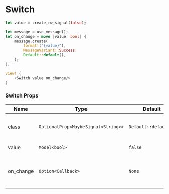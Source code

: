 # Switch

```rust demo
let value = create_rw_signal(false);

let message = use_message();
let on_change = move |value: bool| {
    message.create(
        format!("{value}"),
        MessageVariant::Success,
        Default::default(),
    );
};

view! {
    <Switch value on_change/>
}
```

### Switch Props

| Name      | Type                                | Default              | Description                                 |
| --------- | ----------------------------------- | -------------------- | ------------------------------------------- |
| class     | `OptionalProp<MaybeSignal<String>>` | `Default::default()` | Addtional classes for the switch element.   |
| value     | `Model<bool>`                       | `false`              | Switch's value.                             |
| on_change | `Option<Callback>`                  | `None`               | Trigger when the checked state is changing. |
